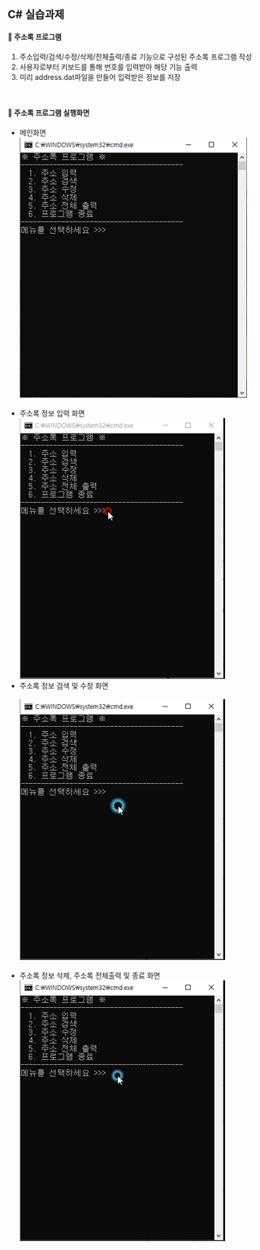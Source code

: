 ## C# 실습과제 <br/>
#### 📏 주소록 프로그램 <br/>
1. 주소입력/검색/수정/삭제/전체출력/종료 기능으로 구성된 주소록 프로그램 작성
2. 사용자로부터 키보드를 통해 번호를 입력받아 해당 기능 출력
3. 미리 address.dat파일을 만들어 입력받은 정보를 저장
<br/>

#### 📏 주소록 프로그램 실행화면 <br/>
- 메인화면<br/>
![메인화면](https://github.com/taekyom/StudyCSharp21/blob/main/chapter99/AddressBookApp/%EC%A3%BC%EC%86%8C%EB%A1%9D%EA%B8%B0%EB%B3%B8.png) <br/><br/>
- 주소록 정보 입력 화면<br/>
![입력화면](https://github.com/taekyom/StudyCSharp21/blob/main/chapter99/AddressBookApp/%EC%A3%BC%EC%86%8C%EB%A1%9D%20%EC%9E%85%EB%A0%A5.gif)<br/>
- 주소록 정보 검색 및 수정 화면<br/><br/>
![검색, 수정화면](https://github.com/taekyom/StudyCSharp21/blob/main/chapter99/AddressBookApp/%EC%A3%BC%EC%86%8C%EB%A1%9D%EA%B2%80%EC%83%89%2C%20%EC%88%98%EC%A0%95.gif) <br/><br/>
- 주소록 정보 삭제, 주소록 전체출력 및 종료 화면<br/>
![삭제, 전체출력, 종료화면](https://github.com/taekyom/StudyCSharp21/blob/main/chapter99/AddressBookApp/%EC%A3%BC%EC%86%8C%EB%A1%9D%20%EC%82%AD%EC%A0%9C%2C%20%EC%A0%84%EC%B2%B4%EC%B6%9C%EB%A0%A5%2C%20%EC%A2%85%EB%A3%8C.gif)

